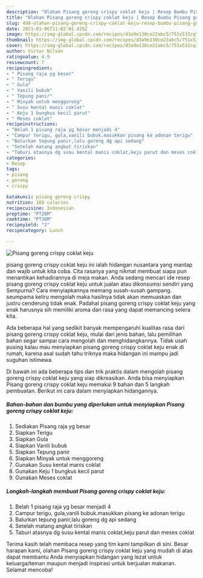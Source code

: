 ```yaml
---
description: "Olahan Pisang goreng crispy coklat keju | Resep Bumbu Pisang goreng crispy coklat keju Yang Menggugah Selera"
title: "Olahan Pisang goreng crispy coklat keju | Resep Bumbu Pisang goreng crispy coklat keju Yang Menggugah Selera"
slug: 498-olahan-pisang-goreng-crispy-coklat-keju-resep-bumbu-pisang-goreng-crispy-coklat-keju-yang-menggugah-selera
date: 2021-01-06T11:02:01.435Z
image: https://img-global.cpcdn.com/recipes/d3a9e130ce22abc5/751x532cq70/pisang-goreng-crispy-coklat-keju-foto-resep-utama.jpg
thumbnail: https://img-global.cpcdn.com/recipes/d3a9e130ce22abc5/751x532cq70/pisang-goreng-crispy-coklat-keju-foto-resep-utama.jpg
cover: https://img-global.cpcdn.com/recipes/d3a9e130ce22abc5/751x532cq70/pisang-goreng-crispy-coklat-keju-foto-resep-utama.jpg
author: Victor Wilson
ratingvalue: 4.9
reviewcount: 7
recipeingredient:
- " Pisang raja yg besar"
- " Terigu"
- " Gula"
- " Vanili bubuk"
- " Tepung panir"
- " Minyak untuk menggoreng"
- " Susu kental manis coklat"
- " Keju 1 bungkus kecil parut"
- " Meses coklat"
recipeinstructions:
- "Belah 1 pisang raja yg besar menjadi 4"
- "Campur terigu, gula,vanili bubuk.masukkan pisang ke adonan terigu"
- "Balurkan tepung panir,lalu goreng dg api sedang"
- "Setelah matang angkat tiriskan"
- "Taburi atasnya dg susu kental manis coklat,keju parut dan meses coklat"
categories:
- Resep
tags:
- pisang
- goreng
- crispy

katakunci: pisang goreng crispy 
nutrition: 160 calories
recipecuisine: Indonesian
preptime: "PT26M"
cooktime: "PT36M"
recipeyield: "2"
recipecategory: Lunch

---
```



![Pisang goreng crispy coklat keju](https://img-global.cpcdn.com/recipes/d3a9e130ce22abc5/751x532cq70/pisang-goreng-crispy-coklat-keju-foto-resep-utama.jpg)


pisang goreng crispy coklat keju ini ialah hidangan nusantara yang mantap dan wajib untuk kita coba. Cita rasanya yang nikmat membuat siapa pun menantikan kehadirannya di meja makan.
Anda sedang mencari ide resep pisang goreng crispy coklat keju untuk jualan atau dikonsumsi sendiri yang Sempurna? Cara menyiapkannya memang susah-susah gampang. seumpama keliru mengolah maka hasilnya tidak akan memuaskan dan justru cenderung tidak enak. Padahal pisang goreng crispy coklat keju yang enak harusnya sih memiliki aroma dan rasa yang dapat memancing selera kita.



Ada beberapa hal yang sedikit banyak mempengaruhi kualitas rasa dari pisang goreng crispy coklat keju, mulai dari jenis bahan, lalu pemilihan bahan segar sampai cara mengolah dan menghidangkannya. Tidak usah pusing kalau mau menyiapkan pisang goreng crispy coklat keju enak di rumah, karena asal sudah tahu triknya maka hidangan ini mampu jadi suguhan istimewa.


Di bawah ini ada beberapa tips dan trik praktis dalam mengolah pisang goreng crispy coklat keju yang siap dikreasikan. Anda bisa menyiapkan Pisang goreng crispy coklat keju memakai 9 bahan dan 5 langkah pembuatan. Berikut ini cara dalam menyiapkan hidangannya.

<!--inarticleads1-->

##### Bahan-bahan dan bumbu yang diperlukan untuk menyiapkan Pisang goreng crispy coklat keju:

1. Sediakan  Pisang raja yg besar
1. Siapkan  Terigu
1. Siapkan  Gula
1. Siapkan  Vanili bubuk
1. Siapkan  Tepung panir
1. Siapkan  Minyak untuk menggoreng
1. Gunakan  Susu kental manis coklat
1. Gunakan  Keju 1 bungkus kecil parut
1. Gunakan  Meses coklat




<!--inarticleads2-->

##### Langkah-langkah membuat Pisang goreng crispy coklat keju:

1. Belah 1 pisang raja yg besar menjadi 4
1. Campur terigu, gula,vanili bubuk.masukkan pisang ke adonan terigu
1. Balurkan tepung panir,lalu goreng dg api sedang
1. Setelah matang angkat tiriskan
1. Taburi atasnya dg susu kental manis coklat,keju parut dan meses coklat




Terima kasih telah membaca resep yang tim kami tampilkan di sini. Besar harapan kami, olahan Pisang goreng crispy coklat keju yang mudah di atas dapat membantu Anda menyiapkan hidangan yang lezat untuk keluarga/teman maupun menjadi inspirasi untuk berjualan makanan. Selamat mencoba!
